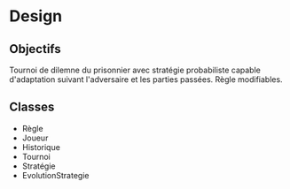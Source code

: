# Design

## Objectifs

Tournoi de dilemne du prisonnier avec stratégie probabiliste capable d'adaptation suivant
l'adversaire et les parties passées. Règle modifiables.

## Classes

- Règle
- Joueur
- Historique
- Tournoi
- Stratégie
- EvolutionStrategie
